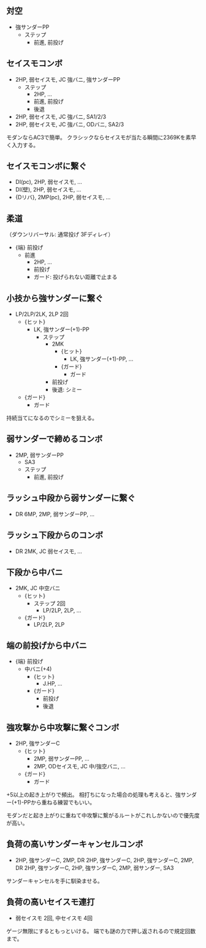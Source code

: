 ## 対空

- 強サンダーPP
  - ステップ
    - 前進, 前投げ

## セイスモコンボ

- 2HP, 弱セイスモ, JC 強バニ, 強サンダーPP
  - ステップ
    - 2HP, ...
    - 前進, 前投げ
    - 後退
- 2HP, 弱セイスモ, JC 強バニ, SA1/2/3
- 2HP, 弱セイスモ, JC 強バニ, ODバニ, SA2/3

モダンならAC3で簡単。
クラシックならセイスモが当たる瞬間に2369Kを素早く入力する。

## セイスモコンボに繋ぐ

- DI(pc), 2HP, 弱セイスモ, ...
- DI(壁), 2HP, 弱セイスモ, ...
- {Dリバ}, 2MP(pc), 2HP, 弱セイスモ, ...

## 柔道

（ダウンリバーサル: 通常投げ 3Fディレイ）

- {端} 前投げ
  - 前進
    - 2HP, ...
    - 前投げ
    - ガード: 投げられない距離で止まる

## 小技から強サンダーに繋ぐ

- LP/2LP/2LK, 2LP 2回
  - {ヒット}
    - LK, 強サンダー(+1)-PP
      - ステップ
        - 2MK
          - {ヒット}
            - LK, 強サンダー(+1)-PP, ...
          - {ガード}
            - ガード
        - 前投げ
        - 後退: シミー
  - {ガード}
    - ガード

持続当てになるのでシミーを狙える。

## 弱サンダーで締めるコンボ

- 2MP, 弱サンダーPP
  - SA3
  - ステップ
    - 前進, 前投げ

## ラッシュ中段から弱サンダーに繋ぐ

- DR 6MP, 2MP, 弱サンダーPP, ...

## ラッシュ下段からのコンボ

- DR 2MK, JC 弱セイスモ, ...

## 下段から中バニ

- 2MK, JC 中空バニ
  - {ヒット}
    - ステップ 2回
      - LP/2LP, 2LP, ...
  - {ガード}
    - LP/2LP, 2LP

## 端の前投げから中バニ

- {端} 前投げ
  - 中バニ(+4)
    - {ヒット}
      - J.HP, ...
    - {ガード}
      - 前投げ
      - 後退

## 強攻撃から中攻撃に繋ぐコンボ

- 2HP, 強サンダーC
  - {ヒット}
    - 2MP, 弱サンダーPP, ...
    - 2MP, ODセイスモ, JC 中/強空バニ, ...
  - {ガード}
    - ガード

+5以上の起き上がりで頻出。
相打ちになった場合の処理も考えると、強サンダー(+1)-PPから重ねる練習でもいい。

モダンだと起き上がりに重ねて中攻撃に繋がるルートがこれしかないので優先度が高い。

## 負荷の高いサンダーキャンセルコンボ

- 2HP, 強サンダーC, 2MP, DR 2HP, 強サンダーC, 2HP, 強サンダーC, 2MP, DR 2HP, 強サンダーC, 2HP, 強サンダーC, 2MP, 弱サンダー, SA3

サンダーキャンセルを手に馴染ませる。

## 負荷の高いセイスモ連打

- 弱セイスモ 2回, 中セイスモ 4回

ゲージ無限にするともっといける。
端でも謎の力で押し返されるので規定回数まで。
